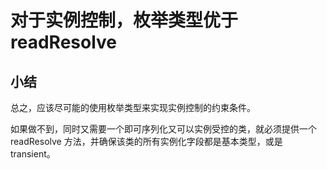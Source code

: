 # 对于实例控制，枚举类型优于 readResolve

## 小结

总之，应该尽可能的使用枚举类型来实现实例控制的约束条件。

如果做不到，同时又需要一个即可序列化又可以实例受控的类，就必须提供一个 readResolve 方法，并确保该类的所有实例化字段都是基本类型，或是 transient。